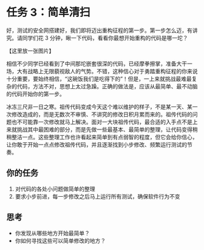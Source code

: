 # 任务 3：简单清扫

好，测试的安全网搭建好，我们即将迈出重构征程的第一步。第一步怎么迈，有讲究。请同学们花 3 分钟，瞅一下代码，看看你最想开始重构的代码是哪一坨？

【这里放一张图片】

相信不少同学已经看到了中间那坨嵌套很深的代码，已经摩拳擦掌，准备大干一场，大有战略上无限藐视敌人的气势。不错，这种信心对于勇踏重构征程的你来说十分重要，要始终相信，“这碗饭我们是吃得下的”！但是，一上来就挑战最难最复杂的代码，方法不对，思想上太过急躁。正确的做法是，应该从最简单、最不动脑的代码开始你的第一步。

冰冻三尺非一日之寒。祖传代码变成今天这个难以维护的样子，不是某一天、某一次修改造成的，而是无数次不审慎、不讲究的修改日积月累而来的。祖传代码的问题也不可能靠一次修改就马上解决。面对一大块祖传代码，最合适的入手点不是上来就挑战其中最困难的部分，而是先做一些最基本、最简单的整理，让代码变得稍稍整洁一点。这些整理工作也许看起来简单到有点弱智的程度，但它会给你信心，让你敢于开始一点点修改祖传代码，并且逐渐找到小步修改、频繁运行测试的节奏。

## 你的任务

1. 对代码的各处小问题做简单的整理
2. 要求小步前进，每一步修改之后马上运行所有测试，确保软件行为不变

## 思考

- 你发现从哪些地方开始最简单？
- 你如何寻找这些可以简单修改的地方？
